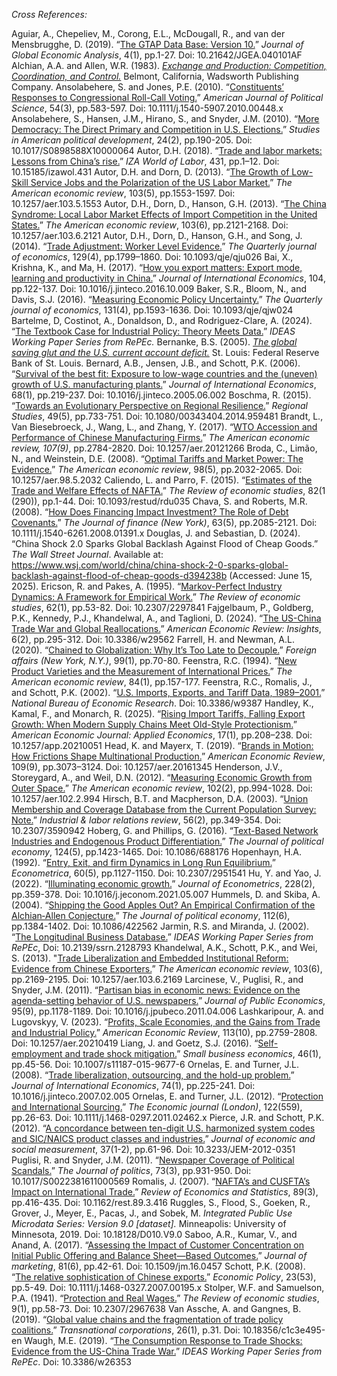 <em>Cross References:</em>

Aguiar, A., Chepeliev, M., Corong, E.L., McDougall, R., and van der Mensbrugghe, D.  (2019).  “<a class="analytic-link" href="pdf/The GTAP Data Base Version 10.pdf" target="_blank" rel="noopener noreferrer" onClick="_paq.push(['trackLink', this.href, 'downnload']);">The GTAP Data Base: Version 10.</a>”  <em>Journal of Global Economic Analysis</em>, 4(1), pp.1-27.  Doi: 10.21642/JGEA.040101AF
Alchian, A.A. and Allen, W.R.  (1983).  <a class="analytic-link" href="pdf/Exchange and Production Competition, Coordination, and Control.pdf" target="_blank" rel="noopener noreferrer" onClick="_paq.push(['trackLink', this.href, 'downnload']);"><em>Exchange and Production: Competition, Coordination, and Control.</em></a>  Belmont, California, Wadsworth Publishing Company.
Ansolabehere, S. and Jones, P.E.  (2010).  “<a class="analytic-link" href="pdf/Constituents’ Responses to Congressional Roll-Call Voting.pdf" target="_blank" rel="noopener noreferrer" onClick="_paq.push(['trackLink', this.href, 'downnload']);">Constituents’ Responses to Congressional Roll-Call Voting.</a>”  <em>American Journal of Political Science</em>, 54(3), pp.583-597.  Doi: 10.1111/j.1540-5907.2010.00448.x
Ansolabehere, S., Hansen, J.M., Hirano, S., and Snyder, J.M.  (2010).  “<a class="analytic-link" href="pdf/More Democracy The Direct Primary and Competition in U.S. Elections.pdf" target="_blank" rel="noopener noreferrer" onClick="_paq.push(['trackLink', this.href, 'downnload']);">More Democracy: The Direct Primary and Competition in U.S. Elections.</a>”  <em>Studies in American political development</em>, 24(2), pp.190-205.  Doi: 10.1017/S0898588X10000064
Autor, D.H.  (2018).  “<a class="analytic-link" href="pdf/Trade and labor markets Lessons from China’s rise.pdf" target="_blank" rel="noopener noreferrer" onClick="_paq.push(['trackLink', this.href, 'downnload']);">Trade and labor markets: Lessons from China’s rise.</a>”  <em>IZA World of Labor</em>, 431, pp.1–12.  Doi: 10.15185/izawol.431
Autor, D.H. and Dorn, D.  (2013).  “<a class="analytic-link" href="pdf/The Growth of Low-Skill Service Jobs and the Polarization of the US Labor Market.pdf" target="_blank" rel="noopener noreferrer" onClick="_paq.push(['trackLink', this.href, 'downnload']);">The Growth of Low-Skill Service Jobs and the Polarization of the US Labor Market.</a>”  <em>The American economic review</em>, 103(5), pp.1553-1597.  Doi: 10.1257/aer.103.5.1553
Autor, D.H., Dorn, D., Hanson, G.H.  (2013).  “<a class="analytic-link" href="pdf/The China Syndrome Local Labor Market Effects of Import Competition in the United States.pdf" target="_blank" rel="noopener noreferrer" onClick="_paq.push(['trackLink', this.href, 'downnload']);">The China Syndrome: Local Labor Market Effects of Import Competition in the United States.</a>”  <em>The American economic review</em>, 103(6), pp.2121-2168.  Doi: 10.1257/aer.103.6.2121
Autor, D.H., Dorn, D., Hanson, G.H., and Song, J.  (2014).  “<a class="analytic-link" href="pdf/Trade Adjustment Worker Level Evidence.pdf" target="_blank" rel="noopener noreferrer" onClick="_paq.push(['trackLink', this.href, 'downnload']);">Trade Adjustment: Worker Level Evidence.</a>”  <em>The Quarterly journal of economics</em>, 129(4), pp.1799–1860.  Doi: 10.1093/qje/qju026
Bai, X., Krishna, K., and Ma, H.  (2017).  “<a class="analytic-link" href="pdf/How you export matters Export mode, learning and productivity in China.pdf" target="_blank" rel="noopener noreferrer" onClick="_paq.push(['trackLink', this.href, 'downnload']);">How you export matters: Export mode, learning and productivity in China.</a>”  <em>Journal of International Economics</em>, 104, pp.122-137.  Doi: 10.1016/j.jinteco.2016.10.009
Baker, S.R., Bloom, N., and Davis, S.J.  (2016).  “<a class="analytic-link" href="pdf/Measuring economic policy uncertainty.pdf" target="_blank" rel="noopener noreferrer" onClick="_paq.push(['trackLink', this.href, 'downnload']);">Measuring Economic Policy Uncertainty.</a>”  <em>The Quarterly journal of economics</em>, 131(4), pp.1593-1636.  Doi: 10.1093/qje/qjw024
Bartelme, D, Costinot, A., Donaldson, D., and Rodriguez-Clare, A.  (2024).  “<a class="analytic-link" href="pdf/The Textbook Case for Industrial Policy Theory Meets Data.pdf" target="_blank" rel="noopener noreferrer" onClick="_paq.push(['trackLink', this.href, 'downnload']);">The Textbook Case for Industrial Policy: Theory Meets Data.</a>”  <em>IDEAS Working Paper Series from RePEc.</em>
Bernanke, B.S.  (2005).  <a class="analytic-link" href="pdf/The global saving glut and the U.S. current account deficit.pdf" target="_blank" rel="noopener noreferrer" onClick="_paq.push(['trackLink', this.href, 'downnload']);"><em>The global saving glut and the U.S. current account deficit.</em></a>  St. Louis: Federal Reserve Bank of St. Louis.
Bernard, A.B., Jensen, J.B., and Schott, P.K. (2006).  “<a class="analytic-link" href="pdf/Survival of the best fit Exposure to low-wage countries and the (uneven) growth of U.S. manufacturing plants.pdf" target="_blank" rel="noopener noreferrer" onClick="_paq.push(['trackLink', this.href, 'downnload']);">Survival of the best fit: Exposure to low-wage countries and the (uneven) growth of U.S. manufacturing plants.</a>”  <em>Journal of International Economics</em>, 68(1), pp.219-237.  Doi: 10.1016/j.jinteco.2005.06.002
Boschma, R. (2015).  “<a class="analytic-link" href="pdf/Towards a Methodology for Developing Evidence-Informed Management Knowledge by Means of Systematic Review.pdf" target="_blank" rel="noopener noreferrer" onClick="_paq.push(['trackLink', this.href, 'downnload']);">Towards an Evolutionary Perspective on Regional Resilience.</a>”  <em>Regional Studies</em>, 49(5), pp.733-751.  Doi: 10.1080/00343404.2014.959481
Brandt, L., Van Biesebroeck, J., Wang, L., and Zhang, Y.  (2017).  “<a class="analytic-link" href="pdf/WTO Accession and Performance of Chinese Manufacturing Firms Corrigendum.pdf" target="_blank" rel="noopener noreferrer" onClick="_paq.push(['trackLink', this.href, 'downnload']);">WTO Accession and Performance of Chinese Manufacturing Firms.</a>”  <em>The American economic review, 107(9)</em>, pp.2784-2820.  Doi: 10.1257/aer.20121266
Broda, C., Limão, N., and Weinstein, D.E.  (2008).  “<a class="analytic-link" href="pdf/Optimal Tariffs and Market Power The Evidence.pdf" target="_blank" rel="noopener noreferrer" onClick="_paq.push(['trackLink', this.href, 'downnload']);">Optimal Tariffs and Market Power: The Evidence.</a>”  <em>The American economic review</em>, 98(5), pp.2032-2065.  Doi: 10.1257/aer.98.5.2032
Caliendo, L. and Parro, F.  (2015).  “<a class="analytic-link" href="pdf/Estimates of the Trade and Welfare Effects of NAFTA.pdf" target="_blank" rel="noopener noreferrer" onClick="_paq.push(['trackLink', this.href, 'downnload']);">Estimates of the Trade and Welfare Effects of NAFTA.</a>”  <em>The Review of economic studies</em>, 82(1 (290)), pp.1-44.  Doi: 10.1093/restud/rdu035
Chava, S. and Roberts, M.R.  (2008).  “<a class="analytic-link" href="pdf/How Does Financing Impact Investment The Role of Debt Covenants.pdf" target="_blank" rel="noopener noreferrer" onClick="_paq.push(['trackLink', this.href, 'downnload']);">How Does Financing Impact Investment? The Role of Debt Covenants.</a>”  <em>The Journal of finance (New York)</em>, 63(5), pp.2085-2121.  Doi: 10.1111/j.1540-6261.2008.01391.x
Douglas, J. and Sebastian, D.  (2024).  “China Shock 2.0 Sparks Global Backlash Against Flood of Cheap Goods.”  <em>The Wall Street Journal</em>.  Available at: <a class="analytic-link" href="https://www.wsj.com/world/china/china-shock-2-0-sparks-global-backlash-against-flood-of-cheap-goods-d394238b" target="_blank" rel="noopener noreferrer" onClick="_paq.push(['trackLink', this.href, 'downnload']);">https://www.wsj.com/world/china/china-shock-2-0-sparks-global-backlash-against-flood-of-cheap-goods-d394238b</a>  (Accessed: June 15, 2025).
Ericson, R. and Pakes, A.  (1995).  “<a class="analytic-link" href="pdf/Markov-Perfect Industry Dynamics A Framework for Empirical Work.pdf" target="_blank" rel="noopener noreferrer" onClick="_paq.push(['trackLink', this.href, 'downnload']);">Markov-Perfect Industry Dynamics: A Framework for Empirical Work.</a>”  <em>The Review of economic studies</em>, 62(1), pp.53-82.  Doi: 10.2307/2297841
Fajgelbaum, P., Goldberg, P.K., Kennedy, P.J., Khandelwal, A., and Taglioni, D.  (2024).  “<a class="analytic-link" href="pdf/The US-China Trade War and Global Reallocations.pdf" target="_blank" rel="noopener noreferrer" onClick="_paq.push(['trackLink', this.href, 'downnload']);">The US-China Trade War and Global Reallocations.</a>”  <em>American Economic Review: Insights</em>, 6(2), pp.295-312.  Doi: 10.3386/w29562
Farrell, H. and Newman, A.L.  (2020).  “<a class="analytic-link" href="pdf/Chained to Globalization Why It’s Too Late to Decouple.pdf" target="_blank" rel="noopener noreferrer" onClick="_paq.push(['trackLink', this.href, 'downnload']);">Chained to Globalization: Why It’s Too Late to Decouple.</a>”  <em>Foreign affairs (New York, N.Y.)</em>, 99(1), pp.70-80.
Feenstra, R.C. (1994).  “<a class="analytic-link" href="pdf/New Product Varieties and the Measurement of International Prices.pdf" target="_blank" rel="noopener noreferrer" onClick="_paq.push(['trackLink', this.href, 'downnload']);">New Product Varieties and the Measurement of International Prices.</a>”  <em>The American economic review</em>, 84(1), pp.157-177.
Feenstra, R.C., Romalis, J., and Schott, P.K.  (2002).  “<a class="analytic-link" href="pdf/U.S. Imports, Exports, and Tariff Data, 1989–2001.pdf" target="_blank" rel="noopener noreferrer" onClick="_paq.push(['trackLink', this.href, 'downnload']);">U.S. Imports, Exports, and Tariff Data, 1989–2001.</a>”  <em>National Bureau of Economic Research</em>.  Doi: 10.3386/w9387
Handley, K., Kamal, F., and Monarch, R.  (2025).  “<a class="analytic-link" href="pdf/Rising Import Tariffs, Falling Export Growth When Modern Supply Chains Meet Old-Style Protectionism.pdf" target="_blank" rel="noopener noreferrer" onClick="_paq.push(['trackLink', this.href, 'downnload']);">Rising Import Tariffs, Falling Export Growth: When Modern Supply Chains Meet Old-Style Protectionism.</a>”  <em>American Economic Journal: Applied Economics</em>, 17(1), pp.208–238.  Doi: 10.1257/app.20210051
Head, K. and Mayerx, T.  (2019).  “<a class="analytic-link" href="pdf/Brands in Motion How Frictions Shape Multinational Production.pdf" target="_blank" rel="noopener noreferrer" onClick="_paq.push(['trackLink', this.href, 'downnload']);">Brands in Motion: How Frictions Shape Multinational Production.</a>”  <em>American Economic Review</em>, 109(9), pp.3073–3124.  Doi: 10.1257/aer.20161345
Henderson, J.V., Storeygard, A., and Weil, D.N.  (2012).  “<a class="analytic-link" href="pdf/Measuring Economic Growth from Outer Space.pdf" target="_blank" rel="noopener noreferrer" onClick="_paq.push(['trackLink', this.href, 'downnload']);">Measuring Economic Growth from Outer Space.</a>”  <em>The American economic review</em>, 102(2), pp.994-1028.  Doi: 10.1257/aer.102.2.994
Hirsch, B.T. and Macpherson, D.A.  (2003).  “<a class="analytic-link" href="pdf/Union Membership and Coverage Database from the Current Population Survey Note.pdf" target="_blank" rel="noopener noreferrer" onClick="_paq.push(['trackLink', this.href, 'downnload']);">Union Membership and Coverage Database from the Current Population Survey: Note.</a>”  <em>Industrial & labor relations review</em>, 56(2), pp.349-354.  Doi: 10.2307/3590942
Hoberg, G. and Phillips, G.  (2016).  “<a class="analytic-link" href="pdf/Text-Based Network Industries and Endogenous Product Differentiation.pdf" target="_blank" rel="noopener noreferrer" onClick="_paq.push(['trackLink', this.href, 'downnload']);">Text-Based Network Industries and Endogenous Product Differentiation.</a>”  <em>The Journal of political economy</em>, 124(5), pp.1423-1465.  Doi: 10.1086/688176
Hopenhayn, H.A.  (1992).  “<a class="analytic-link" href="pdf/Entry, Exit, and firm Dynamics in Long Run Equilibrium.pdf" target="_blank" rel="noopener noreferrer" onClick="_paq.push(['trackLink', this.href, 'downnload']);">Entry, Exit, and firm Dynamics in Long Run Equilibrium.</a>”  <em>Econometrica</em>, 60(5), pp.1127-1150.  Doi: 10.2307/2951541
Hu, Y. and Yao, J. (2022).  “<a class="analytic-link" href="pdf/Illuminating economic growth.pdf" target="_blank" rel="noopener noreferrer" onClick="_paq.push(['trackLink', this.href, 'downnload']);">Illuminating economic growth.</a>”  <em>Journal of Econometrics</em>, 228(2), pp.359-378.  Doi: 10.1016/j.jeconom.2021.05.007
Hummels, D. and Skiba, A.  (2004).  “<a class="analytic-link" href="pdf/Shipping the Good Apples Out An Empirical Confirmation of the Alchian‐Allen Conjecture.pdf" target="_blank" rel="noopener noreferrer" onClick="_paq.push(['trackLink', this.href, 'downnload']);">Shipping the Good Apples Out? An Empirical Confirmation of the Alchian‐Allen Conjecture.</a>”  <em>The Journal of political economy</em>, 112(6), pp.1384-1402.  Doi: 10.1086/422562
Jarmin, R.S. and Miranda, J.  (2002).  “<a class="analytic-link" href="pdf/The Longitudinal Business Database.pdf" target="_blank" rel="noopener noreferrer" onClick="_paq.push(['trackLink', this.href, 'downnload']);">The Longitudinal Business Database.</a>”  <em>IDEAS Working Paper Series from RePEc</em>, Doi: 10.2139/ssrn.2128793
Khandelwal, A.K., Schott, P.K., and Wei, S.  (2013).  "<a class="analytic-link" href="pdf/Trade Liberalization and Embedded Institutional Reform Evidence from Chinese Exporters.pdf" target="_blank" rel="noopener noreferrer" onClick="_paq.push(['trackLink', this.href, 'downnload']);">Trade Liberalization and Embedded Institutional Reform: Evidence from Chinese Exporters.</a>”  <em>The American economic review</em>, 103(6), pp.2169-2195.  Doi: 10.1257/aer.103.6.2169
Larcinese, V., Puglisi, R., and Snyder, J.M.  (2011).  “<a class="analytic-link" href="pdf/Partisan bias in economic news Evidence on the agenda-setting behavior of U.S. newspapers.pdf" target="_blank" rel="noopener noreferrer" onClick="_paq.push(['trackLink', this.href, 'downnload']);">Partisan bias in economic news: Evidence on the agenda-setting behavior of U.S. newspapers.</a>”  <em>Journal of Public Economics</em>, 95(9), pp.1178-1189.  Doi: 10.1016/j.jpubeco.2011.04.006
Lashkaripour, A. and Lugovskyy, V.  (2023).  “<a class="analytic-link" href="pdf/Profits, Scale Economies, and the Gains from Trade and Industrial Policy.pdf" target="_blank" rel="noopener noreferrer" onClick="_paq.push(['trackLink', this.href, 'downnload']);">Profits, Scale Economies, and the Gains from Trade and Industrial Policy.</a>”  <em>American Economic Review</em>, 113(10), pp.2759-2808.  Doi: 10.1257/aer.20210419
Liang, J. and Goetz, S.J.  (2016).  “<a class="analytic-link" href="pdf/Self-employment and trade shock mitigation.pdf" target="_blank" rel="noopener noreferrer" onClick="_paq.push(['trackLink', this.href, 'downnload']);">Self-employment and trade shock mitigation.</a>”  <em>Small business economics</em>, 46(1), pp.45-56.  Doi: 10.1007/s11187-015-9677-6
Ornelas, E. and Turner, J.L.  (2008).  “<a class="analytic-link" href="pdf/Trade liberalization, outsourcing, and the hold-up problem.pdf" target="_blank" rel="noopener noreferrer" onClick="_paq.push(['trackLink', this.href, 'downnload']);">Trade liberalization, outsourcing, and the hold-up problem.</a>”  <em>Journal of International Economics</em>, 74(1), pp.225-241.  Doi: 10.1016/j.jinteco.2007.02.005
Ornelas, E. and Turner, J.L.  (2012).  “<a class="analytic-link" href="pdf/Protection and International Sourcing.pdf" target="_blank" rel="noopener noreferrer" onClick="_paq.push(['trackLink', this.href, 'downnload']);">Protection and International Sourcing.</a>”  <em>The Economic journal (London)</em>, 122(559), pp.26-63.  Doi: 10.1111/j.1468-0297.2011.02462.x
Pierce, J.R. and Schott, P.K.  (2012).  “<a class="analytic-link" href="pdf/A concordance between ten-digit U.S. harmonized system codes and SIC NAICS product classes and industries.pdf" target="_blank" rel="noopener noreferrer" onClick="_paq.push(['trackLink', this.href, 'downnload']);">A concordance between ten-digit U.S. harmonized system codes and SIC/NAICS product classes and industries.</a>”  <em>Journal of economic and social measurement</em>, 37(1-2), pp.61-96.  Doi: 10.3233/JEM-2012-0351
Puglisi, R. and Snyder, J.M.  (2011).  “<a class="analytic-link" href="pdf/Newspaper Coverage of Political Scandals.pdf" target="_blank" rel="noopener noreferrer" onClick="_paq.push(['trackLink', this.href, 'downnload']);">Newspaper Coverage of Political Scandals.</a>”  <em>The Journal of politics</em>, 73(3), pp.931-950.  Doi: 10.1017/S0022381611000569
Romalis, J.  (2007).  “<a class="analytic-link" href="pdf/NAFTA's and CUSFTA's Impact on International Trade.pdf" target="_blank" rel="noopener noreferrer" onClick="_paq.push(['trackLink', this.href, 'downnload']);">NAFTA’s and CUSFTA’s Impact on International Trade.</a>”  <em>Review of Economics and Statistics</em>, 89(3), pp.416-435.  Doi: 10.1162/rest.89.3.416
Ruggles, S., Flood, S., Goeken, R., Grover, J., Meyer, E., Pacas, J., and Sobek, M.  <em>Integrated Public Use Microdata Series: Version 9.0 [dataset].</em>  Minneapolis: University of Minnesota, 2019.  Doi: 10.18128/D010.V9.0
Saboo, A.R., Kumar, V., and Anand, A.  (2017).  “<a class="analytic-link" href="pdf/Assessing the Impact of Customer Concentration on Initial Public Offering and Balance Sheet—Based Outcomes.pdf" target="_blank" rel="noopener noreferrer" onClick="_paq.push(['trackLink', this.href, 'downnload']);">Assessing the Impact of Customer Concentration on Initial Public Offering and Balance Sheet—Based Outcomes.</a>”  <em>Journal of marketing</em>, 81(6), pp.42-61.  Doi: 10.1509/jm.16.0457
Schott, P.K. (2008).  “<a class="analytic-link" href="pdf/The relative sophistication of Chinese exports.pdf" target="_blank" rel="noopener noreferrer" onClick="_paq.push(['trackLink', this.href, 'downnload']);">The relative sophistication of Chinese exports.</a>”  <em>Economic Policy</em>, 23(53), pp.5-49.  Doi: 10.1111/j.1468-0327.2007.00195.x
Stolper, W.F. and Samuelson, P.A.  (1941).  “<a class="analytic-link" href="pdf/Protection and Real Wages.pdf" target="_blank" rel="noopener noreferrer" onClick="_paq.push(['trackLink', this.href, 'downnload']);">Protection and Real Wages.</a>”  <em>The Review of economic studies</em>,  9(1), pp.58-73.  Doi: 10.2307/2967638
Van Assche, A. and Gangnes, B.  (2019).  “<a class="analytic-link" href="pdf/Global value chains and the fragmentation of trade policy coalitions.pdf" target="_blank" rel="noopener noreferrer" onClick="_paq.push(['trackLink', this.href, 'downnload']);">Global value chains and the fragmentation of trade policy coalitions.</a>”  <em>Transnational corporations</em>, 26(1), p.31.  Doi:  10.18356/c1c3e495-en
Waugh, M.E.  (2019).  “<a class="analytic-link" href="pdf/The Consumption Response to Trade Shocks Evidence from the US-China Trade War.pdf" target="_blank" rel="noopener noreferrer" onClick="_paq.push(['trackLink', this.href, 'downnload']);">The Consumption Response to Trade Shocks: Evidence from the US-China Trade War.</a>”  <em>IDEAS Working Paper Series from RePEc</em>.  Doi: 10.3386/w26353

